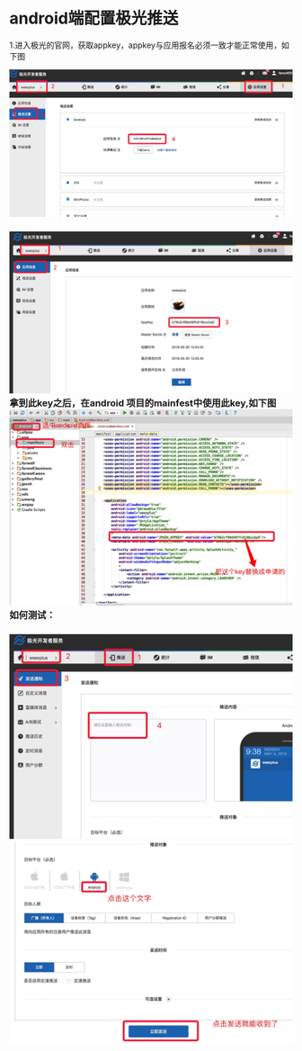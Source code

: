 # android端配置极光推送

1.进入极光的官网，获取appkey，appkey与应用报名必须一致才能正常使用，如下图

![](/assets/EB04C9C5-4707-4C6E-BF83-52C9F972A710.png)

### ![](/assets/941CCFA8-CC46-4B9B-9954-4756C641F82E.png)拿到此key之后，在android 项目的mainfest中使用此key,如下图![](/assets/99014CF6A7B7F62EC40A9470A2FFEADE.jpg)如何测试：

### ![](/assets/3326CBEBE27D9767C47D4F2C15A53152.jpg)![](/assets/E9411FEDCCAD0D5765B20A645E91E21D.jpg)



